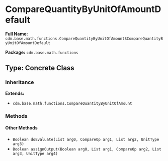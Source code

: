 # CompareQuantityByUnitOfAmountDefault

**Full Name:** `cdm.base.math.functions.CompareQuantityByUnitOfAmount$CompareQuantityByUnitOfAmountDefault`

**Package:** `cdm.base.math.functions`

## Type: Concrete Class

### Inheritance

**Extends:**
- `cdm.base.math.functions.CompareQuantityByUnitOfAmount`

### Methods

#### Other Methods

- `Boolean doEvaluate(List arg0, CompareOp arg1, List arg2, UnitType arg3)`
- `Boolean assignOutput(Boolean arg0, List arg1, CompareOp arg2, List arg3, UnitType arg4)`

